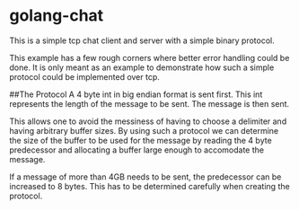 golang-chat
===========

This is a simple tcp chat client and server with a simple binary protocol.

This example has a few rough corners where better error handling could be done. It is
only meant as an example to demonstrate how such a simple protocol could be implemented over tcp.

##The Protocol
A 4 byte int in big endian format is sent first. This int represents the length of the message to be sent.
The message is then sent.

This allows one to avoid the messiness of having to choose a delimiter and having arbitrary buffer sizes.
By using such a protocol we can determine the size of the buffer to be used for the message by reading
the 4 byte predecessor and allocating a buffer large enough to accomodate the message.

If a message of more than 4GB needs to be sent, the predecessor can be increased to 8 bytes. This has to be determined
carefully when creating the protocol.